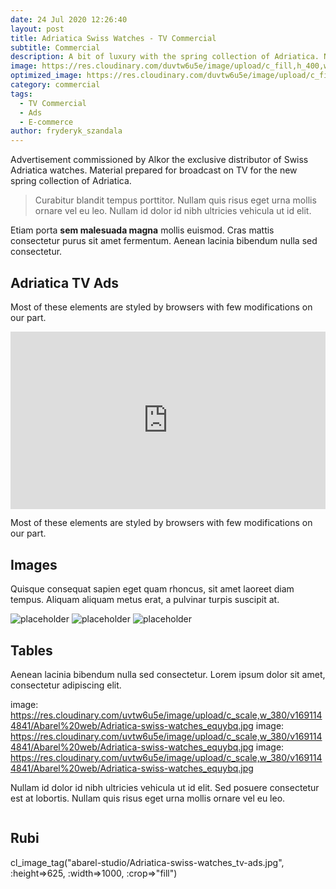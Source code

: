 ```yaml
---
date: 24 Jul 2020 12:26:40
layout: post
title: Adriatica Swiss Watches - TV Commercial
subtitle: Commercial
description: A bit of luxury with the spring collection of Adriatica. New advertising spot for a women's collection of Adriatica Swiss Watches.
image: https://res.cloudinary.com/duvtw6u5e/image/upload/c_fill,h_400,w_800/v1691148213/abarel-studio/Adriatica-swiss-watches_tv-ads.jpg
optimized_image: https://res.cloudinary.com/duvtw6u5e/image/upload/c_fill,h_200,w_400/v1691148213/abarel-studio/Adriatica-swiss-watches_tv-ads.jpg
category: commercial
tags:
  - TV Commercial
  - Ads
  - E-commerce
author: fryderyk_szandala
---
```

Advertisement commissioned by Alkor the exclusive distributor of Swiss Adriatica watches. Material prepared for broadcast on TV for the new spring collection of Adriatica. 

> Curabitur blandit tempus porttitor. Nullam quis risus eget urna mollis ornare vel eu leo. Nullam id dolor id nibh ultricies vehicula ut id elit.

Etiam porta **sem malesuada magna** mollis  euismod. Cras mattis consectetur purus sit amet fermentum. Aenean lacinia bibendum nulla sed consectetur.

<!--page-->

## Adriatica TV Ads

Most of these elements are styled by browsers with few modifications on our part.

<div style="padding:56.25% 0 0 0;position:relative;"><iframe src="https://player.vimeo.com/video/440319777?badge=0&amp;autopause=0&amp;player_id=0&amp;app_id=58479" frameborder="0" allow="autoplay; fullscreen; picture-in-picture" allowfullscreen style="position:absolute;top:0;left:0;width:100%;height:100%;" title="Adriatica A3732"></iframe></div><script src="https://player.vimeo.com/api/player.js"></script>


Most of these elements are styled by browsers with few modifications on our part.


## Images

Quisque consequat sapien eget quam rhoncus, sit amet laoreet diam tempus. Aliquam aliquam metus erat, a pulvinar turpis suscipit at.

![placeholder](https://placehold.it/800x400 "Large example image")
![placeholder](https://placehold.it/400x200 "Medium example image")
![placeholder](https://placehold.it/200x200 "Small example image")

## Tables

Aenean lacinia bibendum nulla sed consectetur. Lorem ipsum dolor sit amet, consectetur adipiscing elit.

image: https://res.cloudinary.com/uvtw6u5e/image/upload/c_scale,w_380/v1691144841/Abarel%20web/Adriatica-swiss-watches_equybq.jpg
image: https://res.cloudinary.com/uvtw6u5e/image/upload/c_scale,w_380/v1691144841/Abarel%20web/Adriatica-swiss-watches_equybq.jpg
image: https://res.cloudinary.com/uvtw6u5e/image/upload/c_scale,w_380/v1691144841/Abarel%20web/Adriatica-swiss-watches_equybq.jpg

Nullam id dolor id nibh ultricies vehicula ut id elit. Sed posuere consectetur est at lobortis. Nullam quis risus eget urna mollis ornare vel eu leo.





<Image publicId="abarel-studio/Adriatica-swiss-watches_tv-ads.jpg" >
  <Transformation height="675" width="1200" crop="fill" />
</Image>


## Rubi
cl_image_tag("abarel-studio/Adriatica-swiss-watches_tv-ads.jpg", :height=>625, :width=>1000, :crop=>"fill")







